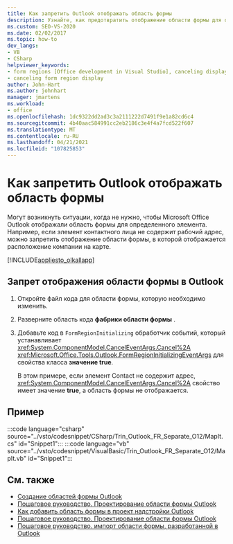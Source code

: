 ```yaml
---
title: Как запретить Outlook отображать область формы
description: Узнайте, как предотвратить отображение области формы для определенного элемента в Microsoft Office Outlook.
ms.custom: SEO-VS-2020
ms.date: 02/02/2017
ms.topic: how-to
dev_langs:
- VB
- CSharp
helpviewer_keywords:
- form regions [Office development in Visual Studio], canceling display
- canceling form region display
author: John-Hart
ms.author: johnhart
manager: jmartens
ms.workload:
- office
ms.openlocfilehash: 1dc9322dd2ad3c3a2111222d7491f9e1a82cd6c4
ms.sourcegitcommit: 4b40aac584991cc2eb2186c3e4f4a7fcd522f607
ms.translationtype: MT
ms.contentlocale: ru-RU
ms.lasthandoff: 04/21/2021
ms.locfileid: "107825853"
---
```

# <a name="how-to-prevent-outlook-from-displaying-a-form-region"></a>Как запретить Outlook отображать область формы
  Могут возникнуть ситуации, когда не нужно, чтобы Microsoft Office Outlook отображали область формы для определенного элемента. Например, если элемент контактного лица не содержит рабочий адрес, можно запретить отображение области формы, в которой отображается расположение компании на карте.

 [!INCLUDE[appliesto_olkallapp](../vsto/includes/appliesto-olkallapp-md.md)]

## <a name="to-prevent-outlook-from-displaying-a-form-region"></a>Запрет отображения области формы в Outlook

1. Откройте файл кода для области формы, которую необходимо изменить.

2. Разверните область кода **фабрики области формы** .

3. Добавьте код в `FormRegionInitializing` обработчик событий, который устанавливает <xref:System.ComponentModel.CancelEventArgs.Cancel%2A> <xref:Microsoft.Office.Tools.Outlook.FormRegionInitializingEventArgs> для свойства класса **значение true**.

   В этом примере, если элемент Contact не содержит адрес, <xref:System.ComponentModel.CancelEventArgs.Cancel%2A> свойство имеет значение **true**, а область формы не отображается.

## <a name="example"></a>Пример
 :::code language="csharp" source="../vsto/codesnippet/CSharp/Trin_Outlook_FR_Separate_O12/MapIt.cs" id="Snippet1":::
 :::code language="vb" source="../vsto/codesnippet/VisualBasic/Trin_Outlook_FR_Separate_O12/MapIt.vb" id="Snippet1":::


## <a name="see-also"></a>См. также
- [Создание областей формы Outlook](../vsto/creating-outlook-form-regions.md)
- [Пошаговое руководство. Проектирование области формы Outlook](../vsto/walkthrough-designing-an-outlook-form-region.md)
- [Как добавить область формы в проект надстройки Outlook](../vsto/how-to-add-a-form-region-to-an-outlook-add-in-project.md)
- [Пошаговое руководство. Проектирование области формы Outlook](../vsto/walkthrough-designing-an-outlook-form-region.md)
- [Пошаговое руководство. импорт области формы, разработанной в Outlook](../vsto/walkthrough-importing-a-form-region-that-is-designed-in-outlook.md)
